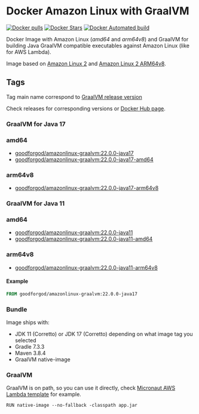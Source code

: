# Docker Amazon Linux with GraalVM

[![Docker pulls](https://img.shields.io/docker/pulls/goodforgod/amazonlinux-graalvm.svg)](https://registry.hub.docker.com/v2/repositories/goodforgod/amazonlinux-graalvm/)
[![Docker Stars](https://img.shields.io/docker/stars/goodforgod/amazonlinux-graalvm.svg)](https://registry.hub.docker.com/v2/repositories/goodforgod/amazonlinux-graalvm/)
[![Docker Automated build](https://img.shields.io/docker/automated/goodforgod/amazonlinux-graalvm.svg?maxAge=31536000)](https://registry.hub.docker.com/v2/repositories/goodforgod/amazonlinux-graalvm/)

Docker Image with Amazon Linux (*amd64* and *arm64v8*) and GraalVM for building Java GraalVM compatible executables against Amazon Linux (like for AWS Lambda).

Image based on [Amazon Linux 2](https://hub.docker.com/_/amazonlinux/) and [Amazon Linux 2 ARM64v8](https://hub.docker.com/r/arm64v8/amazonlinux).

## Tags

Tag main name correspond to [GraalVM release version](https://github.com/graalvm/graalvm-ce-builds)

Check releases for corresponding versions or [Docker Hub page](https://hub.docker.com/repository/docker/goodforgod/amazonlinux-graalvm/tags?page=1&ordering=last_updated).

### GraalVM for Java 17

### amd64
- [goodforgod/amazonlinux-graalvm:22.0.0-java17](https://github.com/GoodforGod/docker-amazonlinux-graalvm/blob/master/java17/amd64/Dockerfile)
- [goodforgod/amazonlinux-graalvm:22.0.0-java17-amd64](https://github.com/GoodforGod/docker-amazonlinux-graalvm/blob/master/java17/amd64/Dockerfile)

### arm64v8
- [goodforgod/amazonlinux-graalvm:22.0.0-java17-arm64v8](https://github.com/GoodforGod/docker-amazonlinux-graalvm/blob/master/java17/arm64v8/Dockerfile)

### GraalVM for Java 11

### amd64
- [goodforgod/amazonlinux-graalvm:22.0.0-java11](https://github.com/GoodforGod/docker-amazonlinux-graalvm/blob/master/java11/amd64/Dockerfile)
- [goodforgod/amazonlinux-graalvm:22.0.0-java11-amd64](https://github.com/GoodforGod/docker-amazonlinux-graalvm/blob/master/java11/amd64/Dockerfile)

### arm64v8  
- [goodforgod/amazonlinux-graalvm:22.0.0-java11-arm64v8](https://github.com/GoodforGod/docker-amazonlinux-graalvm/blob/master/java11/arm64v8/Dockerfile)

#### Example

```dockerfile
FROM goodforgod/amazonlinux-graalvm:22.0.0-java17
```

### Bundle

Image ships with:
- JDK 11 (Corretto) or JDK 17 (Corretto) depending on what image tag you selected
- Gradle 7.3.3
- Maven 3.8.4
- GraalVM native-image

### GraalVM

GraalVM is on path, so you can use it directly, check [Micronaut AWS Lambda template](https://github.com/GoodforGod/micronaut-aws-lambda-template/blob/master/Dockerfile) for example.

```shell
RUN native-image --no-fallback -classpath app.jar
```

